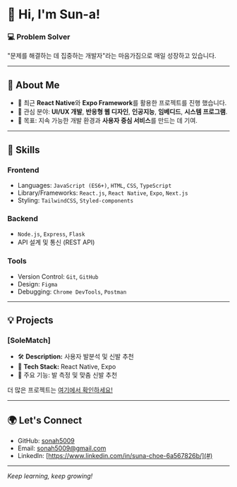 # 👋 Hi, I'm Sun-a!

### 💻 Problem Solver

"문제를 해결하는 데 집중하는 개발자"라는 마음가짐으로 매일 성장하고 있습니다.

---

## 🌟 About Me
- 🌱 최근 **React Native**와 **Expo Framework**를 활용한 프로젝트를 진행 했습니다.
- 🔎 관심 분야: **UI/UX 개발**, **반응형 웹 디자인**, **인공지능**, **임베디드**, **시스템 프로그램**.
- 🚀 목표: 지속 가능한 개발 환경과 **사용자 중심 서비스**를 만드는 데 기여.

---

## 🔧 Skills
### **Frontend**
- Languages: `JavaScript (ES6+)`, `HTML`, `CSS`, `TypeScript`
- Library/Frameworks: `React.js`, `React Native`, `Expo`, `Next.js`
- Styling: `TailwindCSS`, `Styled-components`

### **Backend**
- `Node.js`, `Express`, `Flask`
- API 설계 및 통신 (REST API)

### **Tools**
- Version Control: `Git`, `GitHub`
- Design: `Figma`
- Debugging: `Chrome DevTools`, `Postman`

---

## 💡 Projects
### **[SoleMatch]**
- 🛠 **Description:** 사용자 발분석 및 신발 추천
- 🔧 **Tech Stack:** React Native, Expo
- 📱 주요 기능: 발 측정 및 맞춤 신발 추천

더 많은 프로젝트는 [여기에서 확인하세요!](https://github.com/sonah5009?tab=repositories)

---

## 🌍 Let's Connect
- GitHub: [sonah5009](https://github.com/sonah5009)
- Email: sonah5009@gmail.com
- LinkedIn: [https://www.linkedin.com/in/suna-choe-6a567826b/](#)

---

_Keep learning, keep growing!_
